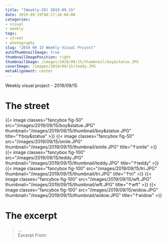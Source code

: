```yaml
---
title: "[Weekly-20] 2019.09.15"
date: 2019-09-19T08:17:20-04:00
categories:
- visual
- weekly
tags:
- street
- photography
slug: "2019 09 15 Weekly Visual Project"
autoThumbnailImage: true
thumbnailImagePosition: right
thumbnailImage: /images/2019/09/15/thumbnail/boy&statue.JPG
coverImage: /images/2019/09/15/teddy.JPG
metaAlignment: center
---
```


Weekly visual project - 2019/09/15

<!--more-->
<!--toc-->

# The street
{{< image classes="fancybox fig-50" src="/images/2019/09/15/boy&statue.JPG" thumbnail="/images/2019/09/15/thumbnail/boy&statue.JPG" title="↑boy&statue" >}}
{{< image classes="fancybox fig-50" src="/images/2019/09/15/smile.JPG" thumbnail="/images/2019/09/15/thumbnail/smile.JPG" title="↑smile" >}}
{{< image classes="fancybox fig-100" src="/images/2019/09/15/teddy.JPG" thumbnail="/images/2019/09/15/thumbnail/teddy.JPG" title="↑teddy" >}}
{{< image classes="fancybox fig-100" src="/images/2019/09/15/tri.JPG" thumbnail="/images/2019/09/15/thumbnail/tri.JPG" title="↑tri" >}}
{{< image classes="fancybox fig-100" src="/images/2019/09/15/wft.JPG" thumbnail="/images/2019/09/15/thumbnail/wft.JPG" title="↑wft" >}}
{{< image classes="fancybox fig-100" src="/images/2019/09/15/widow.JPG" thumbnail="/images/2019/09/15/thumbnail/widow.JPG" title="↑widow" >}}

# The excerpt
> ...   
Excerpt From: 
